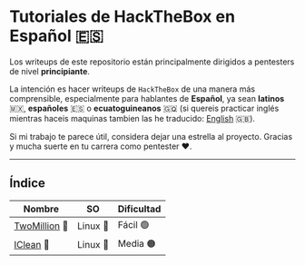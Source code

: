 # Tutoriales de HackTheBox en Español 🇪🇸

Los writeups de este repositorio están principalmente dirigidos a pentesters de nivel **principiante**.

La intención es hacer writeups de `HackTheBox` de una manera más comprensible, especialmente para hablantes de **Español**, ya sean **latinos** 🇲🇽, **españoles** 🇪🇸 o **ecuatoguineanos** 🇬🇶 (si quereis practicar inglés mientras haceis maquinas tambien las he traducido: [English](../en) 🇬🇧).

Si mi trabajo te parece útil, considera dejar una estrella al proyecto. Gracias y mucha suerte en tu carrera como pentester ❤️.

---

## Índice

|Nombre|SO|Dificultad|
|-|-|-|
|[TwoMillion](TwoMillion) 🧹|Linux 🐧|Fácil 🟢|
|[IClean](IClean) 🧹|Linux 🐧|Media 🟠|